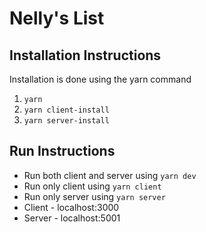 # Nelly's List

## Installation Instructions

Installation is done using the yarn command

1. `yarn`
2. `yarn client-install`
3. `yarn server-install`

## Run Instructions

- Run both client and server using `yarn dev`
- Run only client using `yarn client`
- Run only server using `yarn server`
- Client - localhost:3000
- Server - localhost:5001
